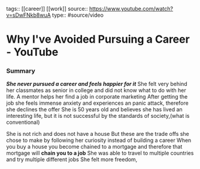 tags:: [[career]] [[work]]
source:: https://www.youtube.com/watch?v=sDwFNkb8wuA
type:: #source/video

# Why I've Avoided Pursuing a Career - YouTube 
  
### Summary
***She never pursued a career and feels happier for it***
She felt very behind her classmates as senior in college and did not know what to do with her life.
A mentor helps her find a job in corporate marketing
After getting the job she feels immense anxiety and experiences an panic attack, therefore she declines the offer
She is 50 years old and believes she has lived an interesting life, but it is not successful by the standards of society,(what is conventional)

She is not rich and does not have a house
But these are the trade offs she chose to make by following her curiosity instead of building a career
When you buy a house you become chained to a mortgage and therefore that mortgage will **chain you to a job** 
She was able to travel to multiple countries and try multiple different jobs
She felt more freedom, 
